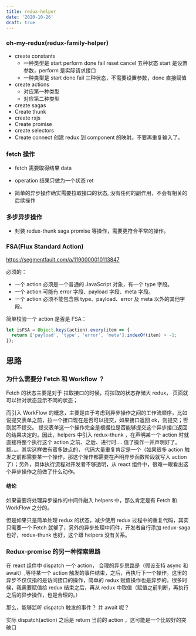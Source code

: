 ```yaml
---
title: redux-helper
date: '2020-10-26'
draft: true
---
```


### oh-my-redux(redux-family-helper)

- create constants
  - 一种类型是 start perform done fail reset cancel 五种状态 start 是设置参数，perform 是实际请求接口
  - 一种类型是 start done fail 三种状态，不需要设置参数，done 直接赋值
- create actions
  - 对应第一种类型
  - 对应第二种类型
- create sagas
- Create thunk
- create rxjs
- Create promise
- create selectors
- Create connect 创建 redux 到 component 的映射。不要再重复输入了。

### fetch 操作

- fetch 需要取得结果 data

- operation 结果只做为一个状态 ret

- 简单的异步操作确实需要拉取接口的状态, 没有任何的副作用，不会有相关的后续操作

### 多步异步操作

- 封装 redux-thunk saga promise 等操作，需要更符合平常的操作。

### FSA(Flux Standard Action)

https://segmentfault.com/a/1190000010113847

必须的：

- 一个 action 必须是一个普通的 JavaScript 对象，有一个 type 字段。
- 一个 action 可能有 error 字段、payload 字段、meta 字段。
- 一个 action 必须不能包含除 type、payload、error 及 meta 以外的其他字段。

简单校验一个 action 是否是 FSA：

```js
let isFSA = Object.keys(action).every(item => {
  return ['payload', 'type', 'error', 'meta'].indexOf(item) > -1;
});
```

## 思路

### 为什么需要分 Fetch 和 Workflow ？

Fetch 的状态主要是对于 拉取接口的时候，将拉取的状态存储大 redux， 页面就可以针对状态显示不同的状态；

而引入 WorkFlow 的概念，主要是由于考虑到异步操作之间的工作流顺序，比如说提交表单之前，拉一个接口现在是否可以提交，如果接口返回 ok，则提交；否则就不提交。 提交表单这一个操作完全是根据拉是否能够提交这个异步接口返回的结果决定的。因此，helpers 中引入 redux-thunk ，在声明某一个 action 时就直接将整个执行这个 action 之前、之后、进行时.... 值了操作一并声明好了。 额。。。其实这样做有蛮多缺点的， 代码大量重复肯定是一个（如果很多 action 触发之前都需要某一个操作，那这个操作都需要在声明异步函数阶段就写入 action 了）；另外，具体执行流程对开发者不够透明，从 react 组件中，很难一眼看出这个异步操作之前做了什么动作。

#### 结论

如果需要将处理异步操作的中间件融入 helpers 中，那么肯定是有 Fetch 和 WorkFlow 之分的。

但是如果只是简单处理 redux 的状态，减少使用 redux 过程中的重复代码，其实只需要一个 Fetch 就够了，另外的异步处理中间件，开发者自行添加 redux-saga 也好，redux-thunk 也好，这个跟 helpers 没有关系。

### Redux-promise 的另一种探索思路

在 react 组件中 dispatch 一个 action， 合理的异步思路是（假设支持 async 和 await）,等待某一个 action 触发的事件结束，之后，再执行下一个操作。这里的异步不仅仅指的是访问接口的操作，简单的 redux 赋值操作也是异步的。很多时候，我需要赋值给 redux 结束之后，再从 redux 中取值（赋值之前判断，再执行之后的异步操作，也是合理的。）

那么，能够监听 dispatch 触发的事件？ 并 await 呢？

实际 dispatch(action) 之后是 return 当前的 action ，这可能是一个比较好的突破口

